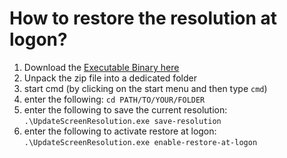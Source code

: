 # How to restore the resolution at logon?

 1. Download the [Executable Binary here](https://github.com/qxsch/ScreenResolution/raw/master/Binary/Executable.zip)
 2. Unpack the zip file into a dedicated folder
 3. start cmd (by clicking on the start menu and then type ```cmd```)
 4. enter the following: ```cd PATH/TO/YOUR/FOLDER```
 5. enter the following to save the current resolution: ```.\UpdateScreenResolution.exe save-resolution```
 6. enter the following to activate restore at logon:  ```.\UpdateScreenResolution.exe enable-restore-at-logon```
 
 
